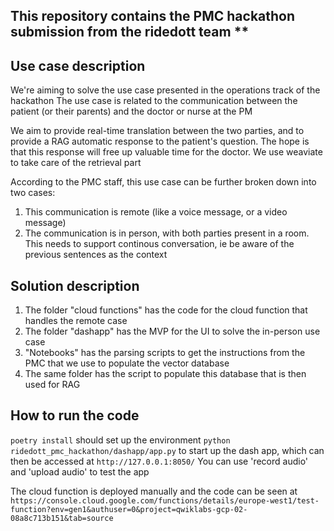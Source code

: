 ## This repository contains the PMC hackathon submission from the ridedott team **

## Use case description

We're aiming to solve the use case presented in the operations track of the hackathon
The use case is related to the communication between the patient (or their parents) and the doctor or nurse at the PM

We aim to provide real-time translation between the two parties, and to provide a RAG automatic response to the 
patient's question. The hope is that this response will free up valuable time for the doctor. We use weaviate to take
care of the retrieval part

According to the PMC staff, this use case can be further broken down into two cases:
1. This communication is remote (like a voice message, or a video message)
2. The communication is in person, with both parties present in a room. This needs to support continous
conversation, ie be aware of the previous sentences as the context

## Solution description

1. The folder "cloud functions" has the code for the cloud function that handles the remote case
2. The folder "dashapp" has the MVP for the UI to solve the in-person use case
3. "Notebooks" has the parsing scripts to get the instructions from the PMC that we use to populate the vector database
4. The same folder has the script to populate this database that is then used for RAG

## How to run the code

`poetry install` should set up the environment
`python ridedott_pmc_hackathon/dashapp/app.py` to start up the dash app, which can then be accessed 
at `http://127.0.0.1:8050/`
You can use 'record audio' and 'upload audio' to test the app

The cloud function is deployed manually and the code can be seen at 
`https://console.cloud.google.com/functions/details/europe-west1/test-function?env=gen1&authuser=0&project=qwiklabs-gcp-02-08a8c713b151&tab=source`
